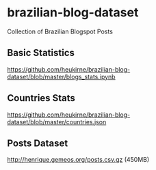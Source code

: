# brazilian-blog-dataset
Collection of Brazilian Blogspot Posts

## Basic Statistics
https://github.com/heukirne/brazilian-blog-dataset/blob/master/blogs_stats.ipynb

## Countries Stats
https://github.com/heukirne/brazilian-blog-dataset/blob/master/countries.json

## Posts Dataset
http://henrique.gemeos.org/posts.csv.gz (450MB)